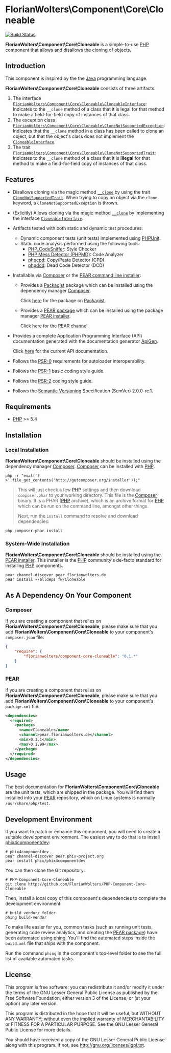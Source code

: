 # FlorianWolters\Component\Core\Cloneable

[![Build Status](https://secure.travis-ci.org/FlorianWolters/PHP-Component-Core-Cloneable.png?branch=master)](http://travis-ci.org/FlorianWolters/PHP-Component-Core-Cloneable)

**FlorianWolters\Component\Core\Cloneable** is a simple-to-use [PHP][17] component that allows and disallows the cloning of objects.

## Introduction

This component is inspired by the the [Java][24] programming language.

**FlorianWolters\Component\Core\Cloneable** consists of three artifacts:

1. The interface [`FlorianWolters\Component\Core\Cloneable\CloneableInterface`][25]: Indicates to the `__clone` method of a class that it is legal for that method to make a field-for-field copy of instances of that class.
2. The exception class [`FlorianWolters\Component\Core\Cloneable\CloneNotSupportedException`][26]: Indicates that the `__clone` method in a class has been called to clone an object, but that the object's class does not implement the [`CloneableInterface`][25].
3. The trait [`FlorianWolters\Component\Core\Cloneable\CloneNotSupportedTrait`][27]: Indicates to the `__clone` method of a class that it is **illegal** for that method to make a field-for-field copy of instances of that class.

## Features

* Disallows cloning via the magic method [`__clone`][23] by using the trait [`CloneNotSupportedTrait`][27]. When trying to copy an object via the `clone` keyword, a `CloneNotSupportedException` is thrown.
* (Exlicitly) Allows cloning via the magic method [`__clone`][23] by implementing the interface [`CloneableInterface`][25].
* Artifacts tested with both static and dynamic test procedures:
    * Dynamic component tests (unit tests) implemented using [PHPUnit][19].
    * Static code analysis performed using the following tools:
        * [PHP_CodeSniffer][14]: Style Checker
        * [PHP Mess Detector (PHPMD)][18]: Code Analyzer
        * [phpcpd][4]: Copy/Paste Detector (CPD)
        * [phpdcd][5]: Dead Code Detector (DCD)
* Installable via [Composer][3] or the [PEAR command line installer][11]:
    * Provides a [Packagist][22] package which can be installed using the dependency manager [Composer][3].

      Click [here][21] for the package on [Packagist][22].
    * Provides a [PEAR package][13] which can be installed using the package manager [PEAR installer][11].

      Click [here][9] for the [PEAR channel][12].
* Provides a complete Application Programming Interface (API) documentation generated with the documentation generator [ApiGen][2].

  Click [here][1] for the current API documentation.
* Follows the [PSR-0][6] requirements for autoloader interoperability.
* Follows the [PSR-1][7] basic coding style guide.
* Follows the [PSR-2][8] coding style guide.
* Follows the [Semantic Versioning][20] Specification (SemVer) 2.0.0-rc.1.

## Requirements

* [PHP][17] >= 5.4

## Installation

### Local Installation

**FlorianWolters\Component\Core\Cloneable** should be installed using the dependency manager [Composer][3]. [Composer][3] can be installed with [PHP][6].

    php -r "eval('?>'.file_get_contents('http://getcomposer.org/installer'));"

> This will just check a few [PHP][17] settings and then download `composer.phar` to your working directory. This file is the [Composer][3] binary. It is a PHAR ([PHP][17] archive), which is an archive format for [PHP][17] which can be run on the command line, amongst other things.
>
> Next, run the `install` command to resolve and download dependencies:

    php composer.phar install

### System-Wide Installation

**FlorianWolters\Component\Core\Cloneable** should be installed using the [PEAR installer][11]. This installer is the [PHP][17] community's de-facto standard for installing [PHP][17] components.

    pear channel-discover pear.florianwolters.de
    pear install --alldeps fw/Cloneable

## As A Dependency On Your Component

### Composer

If you are creating a component that relies on **FlorianWolters\Component\Core\Cloneable**, please make sure that you add **FlorianWolters\Component\Core\Cloneable** to your component's `composer.json` file:

```json
{
    "require": {
        "florianwolters/component-core-cloneable": "0.1.*"
    }
}
```

### PEAR

If you are creating a component that relies on **FlorianWolters\Component\Core\Cloneable**, please make sure that you add **FlorianWolters\Component\Core\Cloneable** to your component's `package.xml` file:

```xml
<dependencies>
  <required>
    <package>
      <name>Cloneable</name>
      <channel>pear.florianwolters.de</channel>
      <min>0.1.1</min>
      <max>0.1.99</max>
    </package>
  </required>
</dependencies>
```

## Usage

The best documentation for **FlorianWolters\Component\Core\Cloneable** are the unit tests, which are shipped in the package. You will find them installed into your [PEAR][10] repository, which on Linux systems is normally `/usr/share/php/test`.

## Development Environment

If you want to patch or enhance this component, you will need to create a suitable development environment. The easiest way to do that is to install [phix4componentdev][16]:

    # phix4componentdev
    pear channel-discover pear.phix-project.org
    pear install phix/phix4componentdev

You can then clone the Git repository:

    # PHP-Component-Core-Cloneable
    git clone http://github.com/FlorianWolters/PHP-Component-Core-Cloneable

Then, install a local copy of this component's dependencies to complete the development environment:

    # build vendor/ folder
    phing build-vendor

To make life easier for you, common tasks (such as running unit tests, generating code review analytics, and creating the [PEAR package][13]) have been automated using [phing][15]. You'll find the automated steps inside the `build.xml` file that ships with the component.

Run the command `phing` in the component's top-level folder to see the full list of available automated tasks.

## License

This program is free software: you can redistribute it and/or modify it under the terms of the GNU Lesser General Public License as published by the Free Software Foundation, either version 3 of the License, or (at your option) any later version.

This program is distributed in the hope that it will be useful, but WITHOUT ANY WARRANTY; without even the implied warranty of MERCHANTABILITY or FITNESS FOR A PARTICULAR PURPOSE.  See the GNU Lesser General Public License for more details.

You should have received a copy of the GNU Lesser General Public License along with this program. If not, see <http://gnu.org/licenses/lgpl.txt>.

[1]: http://blog.florianwolters.de/PHP-Component-Core-Cloneable
     "FlorianWolters\Component\Core\Cloneable | Application Programming Interface (API) documentation"
[2]: http://apigen.org
     "ApiGen | API documentation generator for PHP 5.3.+"
[3]: http://getcomposer.org
     "Composer"
[4]: https://github.com/sebastianbergmann/phpcpd
     "sebastianbergmann/phpcpd · GitHub"
[5]: https://github.com/sebastianbergmann/phpdcd
     "sebastianbergmann/phpdcd · GitHub"
[6]: https://github.com/php-fig/fig-standards/blob/master/accepted/PSR-0.md
     "PSR-0 requirements for autoloader interoperability"
[7]: https://github.com/php-fig/fig-standards/blob/master/accepted/PSR-1-basic-coding-standard.md
     "PSR-1 basic coding style guide"
[8]: https://github.com/php-fig/fig-standards/blob/master/accepted/PSR-2-coding-style-guide.md
     "PSR-2 coding style guide"
[9]: http://pear.florianwolters.de
     "PEAR channel of Florian Wolters"
[10]: http://pear.php.net
      "PEAR - PHP Extension and Application Repository"
[11]: http://pear.php.net/manual/en/guide.users.commandline.cli.php
      "Manual :: Command line installer (PEAR)"
[12]: http://pear.php.net/manual/en/guide.users.concepts.channel.php
      "Manual :: PEAR Channels"
[13]: http://pear.php.net/manual/en/guide.users.concepts.package.php
      "Manual :: PEAR Packages"
[14]: http://pear.php.net/package/PHP_CodeSniffer
      "PHP_CodeSniffer"
[15]: http://phing.info
      "Phing"
[16]: https://github.com/stuartherbert/phix4componentdev
      "stuartherbert/phix4componentdev · GitHub"
[17]: http://php.net
      "PHP: Hypertext Preprocessor"
[18]: http://phpmd.org
      "PHPMD - PHP Mess Detector"
[19]: http://phpunit.de
      "sebastianbergmann/phpunit · GitHub"
[20]: http://semver.org
      "Semantic Versioning"
[21]: http://packagist.org/packages/florianwolters/component-core-cloneable
      "florianwolters/component-core-cloneable - Packagist"
[22]: http://packagist.org
      "Packagist"
[23]: http://php.net/language.oop5.cloning
      "PHP: Object Cloning"
[24]: http://java.com
      "java.com: Java + You"
[25]: src/php/FlorianWolters/Component/Core/CloneableInterface.php
      "FlorianWolters\Component\Core\CloneableInterface"
[26]: src/php/FlorianWolters/Component/Core/CloneNotSupportedException.php
      "FlorianWolters\Component\Core\CloneNotSupportedException"
[27]: src/php/FlorianWolters/Component/Core/CloneNotSupportedTrait.php
      "FlorianWolters\Component\Core\CloneNotSupportedTrait"
